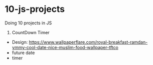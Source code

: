 # 10-js-projects
Doing 10 projects in JS 

1. CountDown Timer

* Design: https://www.wallpaperflare.com/royal-breakfast-ramdan-ymmy-cool-date-nice-muslim-food-wallpaper-tftco
* future date
* timer
